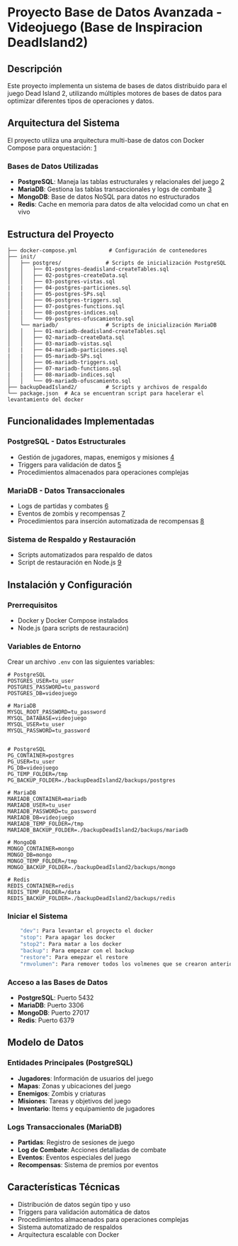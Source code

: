 # Proyecto Base de Datos Avanzada - Videojuego (Base de Inspiracion DeadIsland2)

## Descripción
Este proyecto implementa un sistema de bases de datos distribuido para el juego Dead Island 2, utilizando múltiples motores de bases de datos para optimizar diferentes tipos de operaciones y datos.

## Arquitectura del Sistema

El proyecto utiliza una arquitectura multi-base de datos con Docker Compose para orquestación: [1](#0-0) 

### Bases de Datos Utilizadas

- **PostgreSQL**: Maneja las tablas estructurales y relacionales del juego [2](#0-1) 
- **MariaDB**: Gestiona las tablas transaccionales y logs de combate [3](#0-2) 
- **MongoDB**: Base de datos NoSQL para datos no estructurados
- **Redis**: Cache en memoria para datos de alta velocidad como un chat en vivo

## Estructura del Proyecto

```
├── docker-compose.yml          # Configuración de contenedores
├── init/
│   ├── postgres/              # Scripts de inicialización PostgreSQL
│   │   ├── 01-postgres-deadisland-createTables.sql
│   │   ├── 02-postgres-createData.sql
│   │   ├── 03-postgres-vistas.sql
|   |   ├── 04-postgres-particiones.sql
|   |   ├── 05-postgres-SPs.sql
│   │   ├── 06-postgres-triggers.sql
│   │   ├── 07-postgres-functions.sql
|   |   ├── 08-postgres-indices.sql
│   │   └── 09-postgres-ofuscamiento.sql
│   └── mariadb/               # Scripts de inicialización MariaDB
│   │   ├── 01-mariadb-deadisland-createTables.sql
│   │   ├── 02-mariadb-createData.sql
│   │   ├── 03-mariadb-vistas.sql
|   |   ├── 04-mariadb-particiones.sql
|   |   ├── 05-mariadb-SPs.sql
│   │   ├── 06-mariadb-triggers.sql
│   │   ├── 07-mariadb-functions.sql
|   |   ├── 08-mariadb-indices.sql
│   │   └── 09-mariadb-ofuscamiento.sql
├── backupDeadIsland2/         # Scripts y archivos de respaldo
└── package.json  # Aca se encuentran script para hacelerar el levantamiento del docker

```

## Funcionalidades Implementadas

### PostgreSQL - Datos Estructurales
- Gestión de jugadores, mapas, enemigos y misiones [4](#0-3) 
- Triggers para validación de datos [5](#0-4) 
- Procedimientos almacenados para operaciones complejas

### MariaDB - Datos Transaccionales
- Logs de partidas y combates [6](#0-5) 
- Eventos de zombis y recompensas [7](#0-6) 
- Procedimientos para inserción automatizada de recompensas [8](#0-7) 

### Sistema de Respaldo y Restauración
- Scripts automatizados para respaldo de datos
- Script de restauración en Node.js [9](#0-8) 

## Instalación y Configuración

### Prerrequisitos
- Docker y Docker Compose instalados
- Node.js (para scripts de restauración)

### Variables de Entorno
Crear un archivo `.env` con las siguientes variables:
```env
# PostgreSQL
POSTGRES_USER=tu_user
POSTGRES_PASSWORD=tu_password
POSTGRES_DB=videojuego

# MariaDB
MYSQL_ROOT_PASSWORD=tu_password
MYSQL_DATABASE=videojuego
MYSQL_USER=tu_user
MYSQL_PASSWORD=tu_password


# PostgreSQL
PG_CONTAINER=postgres
PG_USER=tu_user
PG_DB=videojuego
PG_TEMP_FOLDER=/tmp
PG_BACKUP_FOLDER=./backupDeadIsland2/backups/postgres

# MariaDB
MARIADB_CONTAINER=mariadb
MARIADB_USER=tu_user
MARIADB_PASSWORD=tu_password
MARIADB_DB=videojuego
MARIADB_TEMP_FOLDER=/tmp
MARIADB_BACKUP_FOLDER=./backupDeadIsland2/backups/mariadb

# MongoDB
MONGO_CONTAINER=mongo
MONGO_DB=mongo
MONGO_TEMP_FOLDER=/tmp
MONGO_BACKUP_FOLDER=./backupDeadIsland2/backups/mongo

# Redis
REDIS_CONTAINER=redis
REDIS_TEMP_FOLDER=/data
REDIS_BACKUP_FOLDER=./backupDeadIsland2/backups/redis

```

### Iniciar el Sistema
```bash
    "dev": Para levantar el proyecto el docker
    "stop": Para apagar los docker
    "stop2": Para matar a los docker
    "backup": Para empezar con el backup
    "restore": Para emepzar el restore
    "rmvolumen": Para remover todos los volmenes que se crearon anteriormente
```

### Acceso a las Bases de Datos
- **PostgreSQL**: Puerto 5432
- **MariaDB**: Puerto 3306
- **MongoDB**: Puerto 27017
- **Redis**: Puerto 6379

## Modelo de Datos

### Entidades Principales (PostgreSQL)
- **Jugadores**: Información de usuarios del juego
- **Mapas**: Zonas y ubicaciones del juego
- **Enemigos**: Zombis y criaturas
- **Misiones**: Tareas y objetivos del juego
- **Inventario**: Items y equipamiento de jugadores

### Logs Transaccionales (MariaDB)
- **Partidas**: Registro de sesiones de juego
- **Log de Combate**: Acciones detalladas de combate
- **Eventos**: Eventos especiales del juego
- **Recompensas**: Sistema de premios por eventos

## Características Técnicas

- Distribución de datos según tipo y uso
- Triggers para validación automática de datos
- Procedimientos almacenados para operaciones complejas
- Sistema automatizado de respaldos
- Arquitectura escalable con Docker
